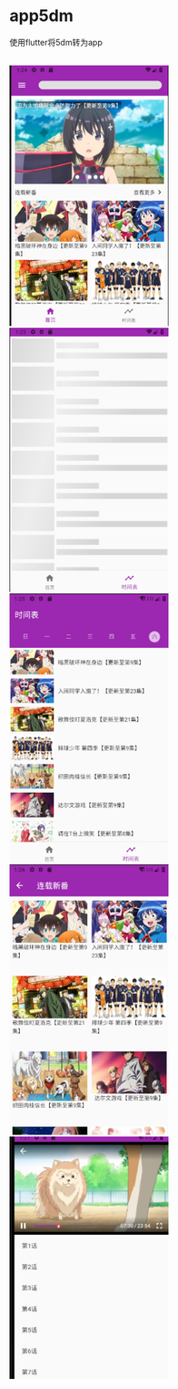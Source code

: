 # app5dm

使用flutter将5dm转为app

<br/>
<div aling="center">
    <img width="280" src="screenshots/1.png"/>
    <img width="280" src="screenshots/2.png"/>
    <img width="280" src="screenshots/3.png"/>
    <img width="280" src="screenshots/4.png"/>
    <img width="280" src="screenshots/5.png"/>
</div>


